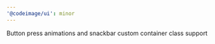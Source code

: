 ```yaml
---
'@codeimage/ui': minor
---
```


Button press animations and snackbar custom container class support

